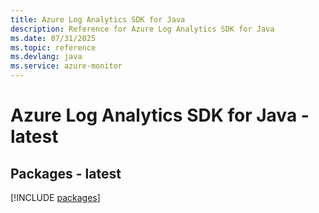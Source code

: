 ```yaml
---
title: Azure Log Analytics SDK for Java
description: Reference for Azure Log Analytics SDK for Java
ms.date: 07/31/2025
ms.topic: reference
ms.devlang: java
ms.service: azure-monitor
---
```

# Azure Log Analytics SDK for Java - latest
## Packages - latest
[!INCLUDE [packages](log-analytics-index.md)]
